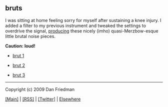 bruts
---

I was sitting at home feeling sorry for myself after sustaining a knee injury. I
added a filter to my previous instrument and tweaked the settings to overdrive
the signal, [producing](http://github.com/lamech/x/blob/master/2009-06-10/bruts.csd) these nicely (imho) quasi-Merzbow-esque little brutal noise pieces.

**Caution: loud!**

* [brut 1](http://boywithmachine.net/music/mp3/x/bruts/brut1.mp3)

* [brut 2](http://boywithmachine.net/music/mp3/x/bruts/brut2.mp3)

* [brut 3](http://boywithmachine.net/music/mp3/x/bruts/brut3.mp3)

- - -

Copyright (c) 2009 Dan Friedman

[[Main]](http://x.boywithmachine.net) | [[RSS]](http://feeds.delicious.com/v2/rss/lamech/x) | [[Twitter]](http://twitter.com/lamech) | [Elsewhere](http://boywithmachine.net/music)
